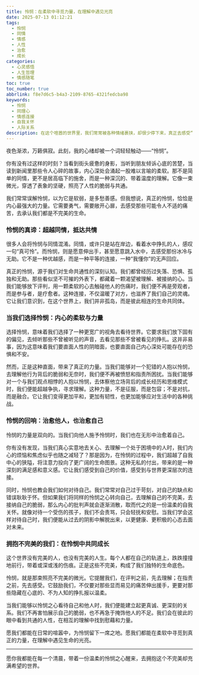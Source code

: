 ```yaml
---
title: 怜悯：在柔软中寻觅力量，在理解中遇见光亮
date: 2025-07-13 01:12:21
tags:
  - 怜悯
  - 同情
  - 情感
  - 人性
  - 治愈
  - 成长
categories:
  - 心灵感悟
  - 人生哲理
  - 情感随笔
toc: true
toc_number: true
abbrlink: f8e7d6c5-b4a3-2109-8765-4321fedcba98
keywords:
  - 怜悯
  - 同理心
  - 情感连接
  - 自我关怀
  - 人际关系
description: 在这个喧嚣的世界里，我们常常被各种情绪裹挟，却很少停下来，真正去感受“怜悯”的力量。它不是居高临下的施舍，也不是廉价的同情，而是一种深沉的理解，一份发自内心的温柔。本文将带你走进怜悯的深处，探索它如何滋养我们的心灵，连接彼此，并在不完美中找到治愈与希望。
---
```


夜色渐浓，万籁俱寂。此刻，我的心绪却被一个词轻轻触动——“怜悯”。

你有没有过这样的时刻？当看到街头疲惫的身影，当听到朋友倾诉心底的苦楚，当读到新闻里那些令人心碎的故事，内心深处会涌起一股难以言喻的柔软。那不是简单的同情，更不是居高临下的施舍，而是一种深沉的、带着温度的理解。它像一束微光，穿透了表象的坚硬，照亮了人性的脆弱与共通。

我们常常误解怜悯，以为它是软弱，是多愁善感。但我想说，真正的怜悯，恰恰是内心最强大的力量。它需要勇气，需要敞开心扉，去感受那些可能令人不适的痛苦，去承认我们都是不完美的生命。

### 怜悯的真谛：超越同情，抵达共情

很多人会将怜悯与同情混淆。同情，或许只是站在岸边，看着水中挣扎的人，感叹一句“真可怜”。而怜悯，则是愿意伸出手，甚至愿意跳入水中，去感受那份冰冷与无助。它不是一种优越感，而是一种平等的连接，一种“我懂你”的无声回应。

真正的怜悯，源于我们对生命共通性的深刻认知。我们都曾经历过失落、恐惧、孤独和无助。那些看似坚不可摧的外表下，都藏着一颗渴望被理解、被接纳的心。当我们能够放下评判，用一颗柔软的心去触碰他人的伤痛时，我们便不再是旁观者，而是参与者，是疗愈者。这种连接，不仅温暖了对方，也滋养了我们自己的灵魂。它让我们意识到，在这个世界上，我们并非孤岛，而是彼此相连的生命共同体。

### 当我们选择怜悯：内心的柔软与力量

选择怜悯，意味着我们选择了一种更宽广的视角去看待世界。它要求我们放下固有的偏见，去倾听那些不曾被听见的声音，去看见那些不曾被看见的挣扎。这并非易事，因为这意味着我们要直面人性的阴暗面，也要直面自己内心深处可能存在的恐惧和不安。

然而，正是这种直面，带来了真正的力量。当我们能够对一个犯错的人抱以怜悯，去理解他行为背后的脆弱和无奈时，我们便不再被愤怒和指责所困扰。当我们能够对一个与我们观点相悖的人抱以怜悯，去体察他立场背后的成长经历和思维模式时，我们便能超越争执，寻求理解。这种力量，不是征服，而是包容；不是对抗，而是融合。它让我们变得更加平和，更加有韧性，也更加能够应对生活中的各种挑战。

### 怜悯的回响：治愈他人，也治愈自己

怜悯的力量是双向的。当我们向他人施予怜悯时，我们也在无形中治愈着自己。

你有没有发现，当我们真心实意地去关心、去理解一个处于困境中的人时，我们内心的烦恼和焦虑似乎也随之减轻了？那是因为，在怜悯的过程中，我们超越了自我中心的狭隘，将注意力投向了更广阔的生命图景。这种无私的付出，带来的是一种深刻的满足感和意义感。它让我们感受到自己的价值，感受到与世界更深层次的连接。

同时，怜悯也教会我们如何对待自己。我们常常对自己过于苛刻，对自己的缺点和错误耿耿于怀。但如果我们将同样的怜悯之心转向自己，去理解自己的不完美，去接纳自己的脆弱，那么内心的批判声就会逐渐消散，取而代之的是一份温柔的自我关怀。就像对待一个受伤的孩子，我们不会责骂，只会轻抚和安慰。当我们学会这样对待自己时，我们便能从过去的阴影中解脱出来，以更健康、更积极的心态去面对未来。

### 拥抱不完美的我们：在怜悯中共同成长

这个世界没有完美的人，也没有完美的人生。每个人都在自己的轨道上，跌跌撞撞地前行，带着或深或浅的伤痕。正是这些不完美，构成了我们独特的生命底色。

怜悯，就是那束照亮不完美的微光。它提醒我们，在评判之前，先去理解；在指责之前，先去感受。它鼓励我们，不仅要对那些显而易见的痛苦伸出援手，更要对那些隐藏在心底的、不为人知的挣扎报以温柔。

当我们能够以怜悯之心看待自己和他人时，我们便能建立起更真诚、更深刻的关系。我们不再害怕展示自己的脆弱，也不再急于掩饰他人的不足。我们会在彼此的眼中看到共通的人性，在相互的理解中找到慰藉和力量。

愿我们都能在日常的喧嚣中，为怜悯留下一席之地。愿我们都能在柔软中寻觅到真正的力量，在理解中遇见生命的光亮。

---
愿你我都能在每一个清晨，带着一份温柔的怜悯之心醒来，去拥抱这个不完美却充满希望的世界。
